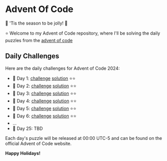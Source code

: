 # Advent Of Code
🎄 'Tis the season to be jolly! 🎄

⭐ Welcome to my Advent of Code repository, where I'll be solving the daily puzzles from the [advent of code](https://adventofcode.com/)

**Daily Challenges**
-------------------

Here are the daily challenges for Advent of Code 2024:

* 🎁 Day 1: [challenge](./2024/01/README.md) [solution](./2024/01/solution.cc) ⭐⭐
* 🎁 Day 2: [challenge](./2024/02/README.md) [solution](./2024/02/solution.cc) ⭐⭐
* 🎁 Day 3: [challenge](./2024/03/README.md) [solution](./2024/03/solution.cc) ⭐⭐
* 🎁 Day 4: [challenge](./2024/04/README.md) [solution](./2024/04/solution.cc) ⭐⭐
* 🎁 Day 5: [challenge](./2024/05/README.md) [solution](./2024/05/solution.cc) ⭐⭐
* 🎁 Day 6: [challenge](./2024/06/README.md) [solution](./2024/06/solution.cc) ⭐⭐
* ...
* 🎁 Day 25: TBD

Each day's puzzle will be released at 00:00 UTC-5 and can be found on the official Advent of Code website.

**Happy Holidays!**
